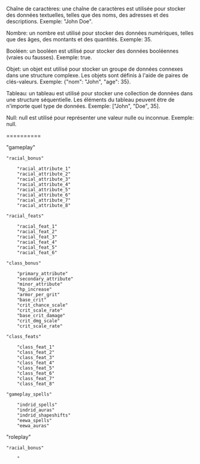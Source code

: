 Chaîne de caractères: une chaîne de caractères est utilisée pour stocker des données textuelles, telles que des noms, des adresses et des descriptions. Exemple: "John Doe".

Nombre: un nombre est utilisé pour stocker des données numériques, telles que des âges, des montants et des quantités. Exemple: 35.

Booléen: un booléen est utilisé pour stocker des données booléennes (vraies ou fausses). Exemple: true.

Objet: un objet est utilisé pour stocker un groupe de données connexes dans une structure complexe. Les objets sont définis à l'aide de paires de clés-valeurs. Exemple: {"nom": "John", "age": 35}.

Tableau: un tableau est utilisé pour stocker une collection de données dans une structure séquentielle. Les éléments du tableau peuvent être de n'importe quel type de données. Exemple: ["John", "Doe", 35].

Null: null est utilisé pour représenter une valeur nulle ou inconnue. Exemple: null.

==========

"gameplay"

    "racial_bonus"

        "racial_attribute_1"
        "racial_attribute_2"
        "racial_attribute_3"
        "racial_attribute_4"
        "racial_attribute_5"
        "racial_attribute_6"
        "racial_attribute_7"
        "racial_attribute_8"

    "racial_feats"

        "racial_feat_1"
        "racial_feat_2"
        "racial_feat_3"
        "racial_feat_4"
        "racial_feat_5"
        "racial_feat_6"

    "class_bonus"

        "primary_attribute"
        "secondary_attribute"
        "minor_attribute"
        "hp_increase"
        "armor_per_grit"
        "base_crit"
        "crit_chance_scale"
        "crit_scale_rate"
        "base_crit_damage"
        "crit_dmg_scale"
        "crit_scale_rate"

    "class_feats"

        "class_feat_1"
        "class_feat_2"
        "class_feat_3"
        "class_feat_4"
        "class_feat_5"
        "class_feat_6"
        "class_feat_7"
        "class_feat_8"

    "gameplay_spells"

        "indrid_spells"
        "indrid_auras"
        "indrid_shapeshifts"
        "eewa_spells"
        "eewa_auras"

"roleplay"

    "racial_bonus"

        "
